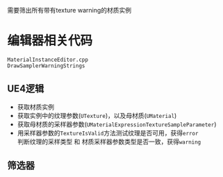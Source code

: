需要筛出所有带有texture warning的材质实例  
# 编辑器相关代码
`MaterialInstanceEditor.cpp`  
`DrawSamplerWarningStrings`  
## UE4逻辑
* 获取材质实例
* 获取实例中的纹理参数(`UTexture`)，以及母材质(`UMaterial`)
* 获取母材质的采样器参数(`UMaterialExpressionTextureSampleParameter`)
* 用采样器参数的`TextureIsValid`方法测试纹理是否可用，获得`error`  
判断纹理的采样类型 和 材质采样器参数类型是否一致，获得`warning`  
## 筛选器
